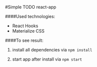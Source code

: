 #Simple TODO react-app

####Used technologies:
<ul>
  <li>React Hooks</li>
  <li>Materialize CSS</li>
</ul>

####To see result:
1. install all dependencies via `npm install`

2. start app after install via `npm start`
